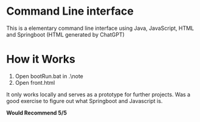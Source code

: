 # Command Line interface
  This is a elementary command line interface using Java, JavaScript, HTML and Springboot
  (HTML generated by ChatGPT)
# How it Works
  1. Open bootRun.bat in .\note
  2. Open front.html

It only works locally and serves as a prototype for further projects.
Was a good exercise to figure out what Springboot and Javascript is.

**Would Recommend 5/5**

